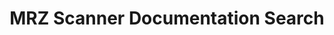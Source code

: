 ---
layout: search-page
title: MRZ Scanner Documentation Search
keywords: MRZ Scanner Documentation Search
cx: 912cbb35fff874a8d
---